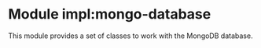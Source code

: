 # Module impl:mongo-database
This module provides a set of classes to work with the MongoDB database.
